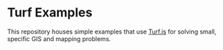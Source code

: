 # Turf Examples

This repository houses simple examples that use [Turf.js](http://turfjs.org/) for solving small, specific GIS and mapping problems.
